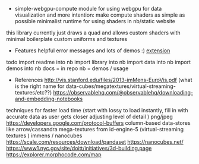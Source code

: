 * simple-webgpu-compute
module for using webgpu for data visualization and more
intention: make compute shaders as simple as possible
minimalist runtime for using shaders in nb/static website


this library currently just draws a quad and allows
  custom shaders with minimal boilerplate
  custom uniforms and textures 

* Features
helpful error messages and lots of demos :)
[extension](https://github.com/nyc-map/observable-to-light-table)

todo 
import readme into nb 
import library into nb 
import data into nb 
import demos into nb
docs = in repo 
nb = demos / usage


* References
http://vis.stanford.edu/files/2013-imMens-EuroVis.pdf
(what is the right name for data-cubes/megatextures/virtual-streaming-textures/etc??)
https://observablehq.com/@observablehq/downloading-and-embedding-notebooks


techniques for faster load time
(start with lossy to load instantly, fill in with accurate data as user gets closer adjusting level of detail )
png/jpeg
https://developers.google.com/protocol-buffers
column-based data-stores like arrow/cassandra
mega-textures from id-engine-5 (virtual-streaming textures )
immens / nanocubes
https://scale.com/resources/download/pandaset
https://nanocubes.net/
https://www1.nyc.gov/site/doitt/initiatives/3d-building.page
https://explorer.morphocode.com/map